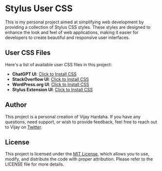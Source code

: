 # Stylus User CSS

This is my personal project aimed at simplifying web development by providing a collection of Stylus CSS styles. These styles are designed to enhance the look and feel of web applications, making it easier for developers to create beautiful and responsive user interfaces.

## User CSS Files

Here's a list of available user CSS files in this project:

- **ChatGPT UI**: [Click to Install CSS](https://github.com/vijayhardaha/stylus-user-css/raw/master/dist/chatgpt/index.user.css)
- **StackOverflow UI**: [Click to Install CSS](https://github.com/vijayhardaha/stylus-user-css/raw/master/dist/stackoverflow/index.user.css)
- **WordPress.org UI**: [Click to Install CSS](https://github.com/vijayhardaha/stylus-user-css/raw/master/dist/wordpress/index.user.css)
- **Stylus Extension UI**: [Click to Install CSS](https://github.com/vijayhardaha/stylus-user-css/dist/stylus-extension/index.user.css)

## Author

This project is a personal creation of Vijay Hardaha. If you have any questions, need support, or wish to provide feedback, feel free to reach out to Vijay on [Twitter](https://twitter.com/vijayhardaha).

## License

This project is licensed under the [MIT License](LICENSE), which allows you to use, modify, and distribute the code with proper attribution. Please refer to the LICENSE file for more details.
